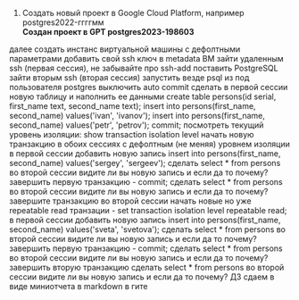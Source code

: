 1. Cоздать новый проект в Google Cloud Platform, например postgres2022-ггггмм  
**Создан проект в GPT postgres2023-198603**

далее создать инстанс виртуальной машины с дефолтными параметрами
добавить свой ssh ключ в metadata ВМ
зайти удаленным ssh (первая сессия), не забывайте про ssh-add
поставить PostgreSQL
зайти вторым ssh (вторая сессия)
запустить везде psql из под пользователя postgres
выключить auto commit
сделать в первой сессии новую таблицу и наполнить ее данными create table persons(id serial, first_name text, second_name text); insert into persons(first_name, second_name) values('ivan', 'ivanov'); insert into persons(first_name, second_name) values('petr', 'petrov'); commit;
посмотреть текущий уровень изоляции: show transaction isolation level
начать новую транзакцию в обоих сессиях с дефолтным (не меняя) уровнем изоляции
в первой сессии добавить новую запись insert into persons(first_name, second_name) values('sergey', 'sergeev');
сделать select * from persons во второй сессии
видите ли вы новую запись и если да то почему?
завершить первую транзакцию - commit;
сделать select * from persons во второй сессии
видите ли вы новую запись и если да то почему?
завершите транзакцию во второй сессии
начать новые но уже repeatable read транзации - set transaction isolation level repeatable read;
в первой сессии добавить новую запись insert into persons(first_name, second_name) values('sveta', 'svetova');
сделать select * from persons во второй сессии
видите ли вы новую запись и если да то почему?
завершить первую транзакцию - commit;
сделать select * from persons во второй сессии
видите ли вы новую запись и если да то почему?
завершить вторую транзакцию
сделать select * from persons во второй сессии
видите ли вы новую запись и если да то почему? ДЗ сдаем в виде миниотчета в markdown в гите
